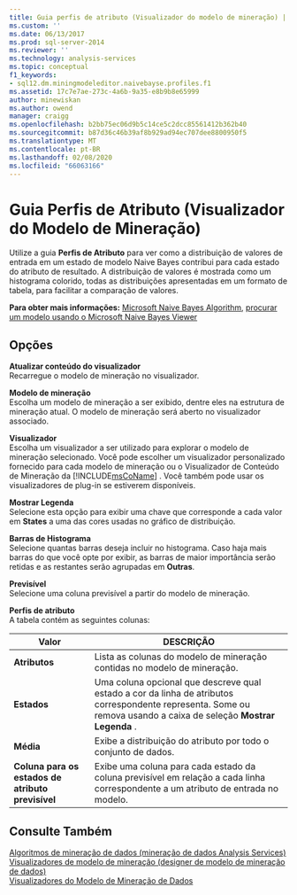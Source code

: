 ```yaml
---
title: Guia perfis de atributo (Visualizador do modelo de mineração) | Microsoft Docs
ms.custom: ''
ms.date: 06/13/2017
ms.prod: sql-server-2014
ms.reviewer: ''
ms.technology: analysis-services
ms.topic: conceptual
f1_keywords:
- sql12.dm.miningmodeleditor.naivebayse.profiles.f1
ms.assetid: 17c7e7ae-273c-4a6b-9a35-e8b9b8e65999
author: minewiskan
ms.author: owend
manager: craigg
ms.openlocfilehash: b2bb75ec06d9b5c14ce5c2dcc85561412b362b40
ms.sourcegitcommit: b87d36c46b39af8b929ad94ec707dee8800950f5
ms.translationtype: MT
ms.contentlocale: pt-BR
ms.lasthandoff: 02/08/2020
ms.locfileid: "66063166"
---
```

# <a name="attribute-profiles-tab-mining-model-viewer"></a>Guia Perfis de Atributo (Visualizador do Modelo de Mineração)
  Utilize a guia **Perfis de Atributo** para ver como a distribuição de valores de entrada em um estado de modelo Naive Bayes contribui para cada estado do atributo de resultado. A distribuição de valores é mostrada como um histograma colorido, todas as distribuições apresentadas em um formato de tabela, para facilitar a comparação de valores.  
  
 **Para obter mais informações:** [Microsoft Naive Bayes Algorithm](data-mining/microsoft-naive-bayes-algorithm.md), [procurar um modelo usando o Microsoft Naive Bayes Viewer](data-mining/browse-a-model-using-the-microsoft-naive-bayes-viewer.md)  
  
## <a name="options"></a>Opções  
 **Atualizar conteúdo do visualizador**  
 Recarregue o modelo de mineração no visualizador.  
  
 **Modelo de mineração**  
 Escolha um modelo de mineração a ser exibido, dentre eles na estrutura de mineração atual. O modelo de mineração será aberto no visualizador associado.  
  
 **Visualizador**  
 Escolha um visualizador a ser utilizado para explorar o modelo de mineração selecionado. Você pode escolher um visualizador personalizado fornecido para cada modelo de mineração ou o Visualizador de Conteúdo de Mineração da [!INCLUDE[msCoName](../includes/msconame-md.md)] . Você também pode usar os visualizadores de plug-in se estiverem disponíveis.  
  
 **Mostrar Legenda**  
 Selecione esta opção para exibir uma chave que corresponde a cada valor em **States** a uma das cores usadas no gráfico de distribuição.  
  
 **Barras de Histograma**  
 Selecione quantas barras deseja incluir no histograma. Caso haja mais barras do que você opte por exibir, as barras de maior importância serão retidas e as restantes serão agrupadas em **Outras**.  
  
 **Previsível**  
 Selecione uma coluna previsível a partir do modelo de mineração.  
  
 **Perfis de atributo**  
 A tabela contém as seguintes colunas:  
  
|Valor|DESCRIÇÃO|  
|-----------|-----------------|  
|**Atributos**|Lista as colunas do modelo de mineração contidas no modelo de mineração.|  
|**Estados**|Uma coluna opcional que descreve qual estado a cor da linha de atributos correspondente representa. Some ou remova usando a caixa de seleção **Mostrar Legenda** .|  
|**Média**|Exibe a distribuição do atributo por todo o conjunto de dados.|  
|**Coluna para os estados de atributo previsível**|Exibe uma coluna para cada estado da coluna previsível em relação a cada linha correspondente a um atributo de entrada no modelo.|  
  
## <a name="see-also"></a>Consulte Também  
 [Algoritmos de mineração de dados &#40;mineração de dados Analysis Services&#41;](data-mining/data-mining-algorithms-analysis-services-data-mining.md)   
 [Visualizadores de modelo de mineração &#40;designer de modelo de mineração de dados&#41;](mining-model-viewers-data-mining-model-designer.md)   
 [Visualizadores do Modelo de Mineração de Dados](data-mining/data-mining-model-viewers.md)  
  
  
